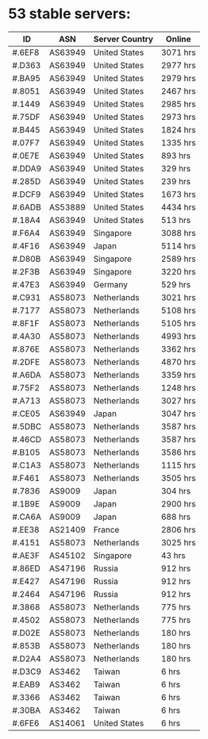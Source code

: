 # 53 stable servers:

| ID | ASN | Server Country | Online |
| ------ | ------ | ------ | ------ |
| #.6EF8 | AS63949 | United States | 3071 hrs |
| #.D363 | AS63949 | United States | 2977 hrs |
| #.BA95 | AS63949 | United States | 2979 hrs |
| #.8051 | AS63949 | United States | 2467 hrs |
| #.1449 | AS63949 | United States | 2985 hrs |
| #.75DF | AS63949 | United States | 2973 hrs |
| #.B445 | AS63949 | United States | 1824 hrs |
| #.07F7 | AS63949 | United States | 1335 hrs |
| #.0E7E | AS63949 | United States | 893 hrs |
| #.DDA9 | AS63949 | United States | 329 hrs |
| #.285D | AS63949 | United States | 239 hrs |
| #.DCF9 | AS63949 | United States | 1673 hrs |
| #.6ADB | AS53889 | United States | 4434 hrs |
| #.18A4 | AS63949 | United States | 513 hrs |
| #.F6A4 | AS63949 | Singapore | 3088 hrs |
| #.4F16 | AS63949 | Japan | 5114 hrs |
| #.D80B | AS63949 | Singapore | 2589 hrs |
| #.2F3B | AS63949 | Singapore | 3220 hrs |
| #.47E3 | AS63949 | Germany | 529 hrs |
| #.C931 | AS58073 | Netherlands | 3021 hrs |
| #.7177 | AS58073 | Netherlands | 5108 hrs |
| #.8F1F | AS58073 | Netherlands | 5105 hrs |
| #.4A30 | AS58073 | Netherlands | 4993 hrs |
| #.876E | AS58073 | Netherlands | 3362 hrs |
| #.2DFE | AS58073 | Netherlands | 4870 hrs |
| #.A6DA | AS58073 | Netherlands | 3359 hrs |
| #.75F2 | AS58073 | Netherlands | 1248 hrs |
| #.A713 | AS58073 | Netherlands | 3027 hrs |
| #.CE05 | AS63949 | Japan | 3047 hrs |
| #.5DBC | AS58073 | Netherlands | 3587 hrs |
| #.46CD | AS58073 | Netherlands | 3587 hrs |
| #.B105 | AS58073 | Netherlands | 3586 hrs |
| #.C1A3 | AS58073 | Netherlands | 1115 hrs |
| #.F461 | AS58073 | Netherlands | 3505 hrs |
| #.7836 | AS9009 | Japan | 304 hrs |
| #.1B9E | AS9009 | Japan | 2900 hrs |
| #.CA6A | AS9009 | Japan | 688 hrs |
| #.EE38 | AS21409 | France | 2806 hrs |
| #.4151 | AS58073 | Netherlands | 3025 hrs |
| #.AE3F | AS45102 | Singapore | 43 hrs |
| #.86ED | AS47196 | Russia | 912 hrs |
| #.E427 | AS47196 | Russia | 912 hrs |
| #.2464 | AS47196 | Russia | 912 hrs |
| #.3868 | AS58073 | Netherlands | 775 hrs |
| #.4502 | AS58073 | Netherlands | 775 hrs |
| #.D02E | AS58073 | Netherlands | 180 hrs |
| #.853B | AS58073 | Netherlands | 180 hrs |
| #.D2A4 | AS58073 | Netherlands | 180 hrs |
| #.D3C9 | AS3462 | Taiwan | 6 hrs |
| #.EAB9 | AS3462 | Taiwan | 6 hrs |
| #.3366 | AS3462 | Taiwan | 6 hrs |
| #.30BA | AS3462 | Taiwan | 6 hrs |
| #.6FE6 | AS14061 | United States | 6 hrs |

